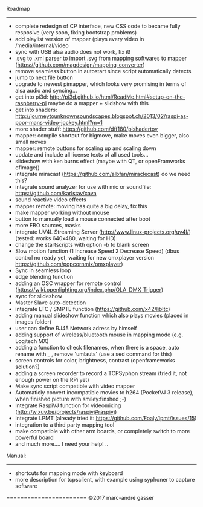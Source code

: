 Roadmap
*******
- complete redesign of CP interface, new CSS code to became fully resposive (very soon, fixing bootstrap problems)
- add playlist version of mapper (plays every video in /media/internal/video
- sync with USB alsa audio does not work, fix it!
- .svg to .xml parser to import .svg from mapping softwares to mapper (https://github.com/magdesign/mapping-converter)
- remove seamless button in autostart since script automatically detects
- jump to next file button
- upgrade to newest pimapper, which looks very promising in terms of alsa audio and syncing...
- get into pi3d: http://pi3d.github.io/html/ReadMe.html#setup-on-the-raspberry-pi maybe do a mapper + slidshow with this
- get into shaders: http://journeytounknownsoundscapes.blogspot.ch/2013/02/raspi-as-poor-mans-video-jockey.html?m=1
- more shader stuff: https://github.com/dff180/pishadertoy
- mapper: compile shortcut for bigmove, make moves even bigger, also small moves
- mapper: remote buttons for scaling up and scaling down
- update and include all license texts of all used tools...
- slideshow with ken burns effect (maybe with QT, or openFramworks ofImage))
- integrate miracast (https://github.com/albfan/miraclecast) do we need this?
- integrate sound analyzer for use with mic or soundfile: https://github.com/karlstav/cava
- sound reactive video effects
- mapper remote: moving has quite a big delay, fix this
- make mapper working without mouse
- button to manually load a mouse connected after boot
- more FBO sources, masks
- integrate UV4L Streaming Server (http://www.linux-projects.org/uv4l/) (tested: works 640x480, waiting for HD)
- change the startscripts with option -b to blank screen
- Slow motion function (1 Increase Speed 2 Decrease Speed) (dbus control no ready yet, waiting for new omxplayer version https://github.com/popcornmix/omxplayer)
- Sync in seamless loop 
- edge blending function
- adding an OSC wrapper for remote control (https://wiki.openlighting.org/index.php/OLA_DMX_Trigger)
- sync for slideshow
- Master Slave auto-detection
- integrate LTC / SMPTE function (https://github.com/x42/libltc)
- adding manual slideshow function which also plays movies (placed in images folder)
- user can define RJ45 Network adress by himself
- adding support of wireless/bluetooth mouse in mapping mode (e.g. Logitech MX)
- adding a function to check filenames, when there is a space, auto rename with _ , remove 'umlauts' (use a sed command for this)
- screen controls for color, brightness, contrast (openframeworks solution?)
- adding a screen recorder to record a TCPSyphon stream (tried it, not enough power on the RPi yet)
- Make sync script compatible with video mapper 
- Automaticly convert incompatible movies to h264  (PocketVJ 3 release), when finished picture with smiley:finshed ;-)
- Integrate RaspiVJ function for videomixing (http://w.xuv.be/projects/raspivj#raspivj)
- Integrate LPMT (already tried it: https://github.com/Foaly/lpmt/issues/15)
- integration to a third party mapping tool
- make compatible with other arm boards, or completely switch to more powerful board
- and much more.... I need your help!
..

Manual:
*******
- shortcuts for mapping mode with keyboard
- more description for tcpsclient, with example using syphoner to capture software

=======================
©2017 marc-andré gasser

